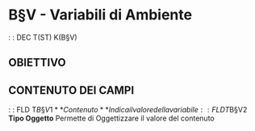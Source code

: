 # B§V - Variabili di Ambiente
 :  : DEC T(ST) K(B§V)
## OBIETTIVO
## CONTENUTO DEI CAMPI
 :  : FLD T$B§V1 **Contenuto**
Indica il valore della variabile
 :  : FLD T$B§V2 **Tipo Oggetto**
Permette di Oggettizzare il valore del contenuto
